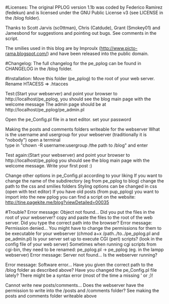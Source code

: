 #Licenses:
The original PPLOG version 1.1b was coded by Federico Ramirez (fedekun)
and is licensed under the GNU Public License v3 (see LICENSE in the /blog folder).

Thanks to Scott Jarvis (sc0ttman), Chris (Catdude), Grant (Smokey01) and Jamesbond for suggestions and pointing out bugs. See comments in the script.

The smilies used in this blog are by lmproulx (http://www.picto-rama.blogspot.com/) and have been released into the public domain.

#Changelog:
The full changelog for the pe_pplog can be found in CHANGELOG in the /blog folder.

#Installation:
Move this folder (pe_pplog) to the root of your web server.
Rename HTACESS => .htacces

Test:(Start your webserver) and point your browser to http://localhost/pe_pplog, you should see the blog main page with the welcome message
The admin page should be at http://localhost/pe_pplog/pe_admin.pl

Open the pe_Config.pl file in a text editor.
set your password

Making the posts and comments folders writeable for the webserver
What is the username and usergroup for your webserver (traditionally it is "nobody")
open a terminal  
type in "chown -R username:usergroup /the path to /blog" and enter


Test again:(Start your webserver) and point your browser to http://localhost/pe_pplog
you should see the blog main page with the welcome message. Write your first post :)

Change other options in pe_Config.pl according to your liking
If you want to change the name of the subdirectory (eg from pe_pplog to blog) change the path to the css and smilies folders
Styling options can be changed in css (open with text editor)
If you have old posts (from pup_pplog) you want to import into the new pplog you can find a script on the website: http://tine.pagekite.me/blog?viewDetailed=00035

#Trouble?
Error message: Object not found... Did you put the files in the root of your webserver? 
copy and paste the files to the root of the web server. 
Did you type the correct path into the browser?
Error message: Permission denied...
You might have to change the permissions for them to be executable for your webserver (chmod a+x /path../to../pe_pplog.pl and pe_admin.pl)
Is your server set up to execute CGI (perl) scripts? (look in the config file of your web server)
Sometimes when running cgi scripts from cgi-bin, they need to be renamed: pe_pplog.pl -> pe_pplog (eg. in the lampp webserver)
Error message: Server not found... Is the webserver running?

Error message: Software error... Have you given the correct path to the /blog folder as
described above?
Have you changed the pe_Config.pl file lately? There might be a syntax error (most of the time a missing ' or ;)!

Cannot write new posts/comments... Does the webserver have the permission to write into the /posts and /comments folder?
See making the posts and comments folder writeable above
